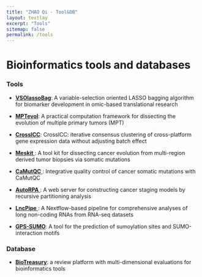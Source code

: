 ```yaml
---
title: "ZHAO Qi - Tool&DB"
layout: textlay
excerpt: "Tools"
sitemap: false
permalink: /tools
---
```


# Bioinformatics tools and databases

###  Tools     
-  [**VSOlassoBag**](https://github.com/likelet/VSOLassoBag): A variable-selection oriented LASSO bagging algorithm for biomarker development in omic-based translational research

-  [**MPTevol**](https://github.com/qingjian1991/MPTevol): A practical computation framework for dissecting the evolution of multiple primary tumors (MPT)

-  [**CrossICC**](https://github.com/bioinformatist/):   CrossICC: iterative consensus clustering of cross-platform gene expression data without adjusting batch effect    

-  [**Meskit** ](https://github.com/Niinleslie/) :  A tool kit for dissecting cancer evolution from multi-region derived tumor biopsies via somatic mutations     

-  [**CaMutQC** ](https://github.com/likelet/CaMutQC  ) : Integrative quality control of cancer somatic mutations with CaMutQC     

-  [**AutoRPA** ](https://rpa.renlab.org/): A web server for constructing cancer staging models by recursive partitioning analysis    

-  [**LncPipe** ](https://github.com/likelet/LncPipe ):  A Nextflow-based pipeline for comprehensive analyses of long non-coding RNAs from RNA-seq datasets    

-  [**GPS-SUMO**](http://sumosp.biocuckoo.org):   A tool for the prediction of sumoylation sites and SUMO-interaction motifs     

### Database 

- [**BioTreasury**](https://biotreasury.rjmart.cn/): a review platform with multi-dimensional evaluations for bioinformatics tools 